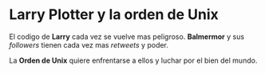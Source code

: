 # Larry Plotter y la orden de Unix

El codigo de **Larry** cada vez se vuelve mas peligroso.
**Balmermor** y sus *followers* tienen cada vez mas *retweets* y poder.

La **Orden de Unix** quiere enfrentarse a ellos y luchar por el bien del mundo.